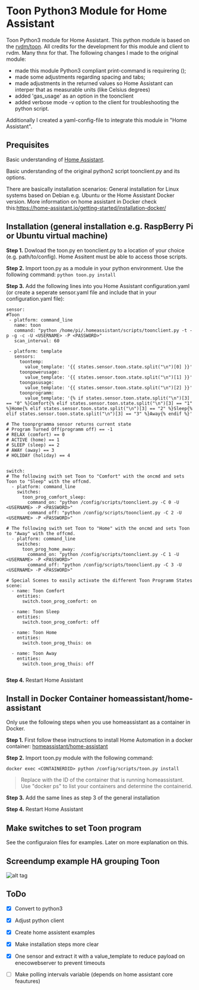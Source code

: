 ﻿# Toon Python3 Module for Home Assistant
Toon Python3 module for Home Assistant. This python module is based on the [rvdm/toon](https://github.com/rvdm/toon). All credits for the development for this module and client to rvdm. Many thnx for that.
The following changes I made to the original module:
- made this module Python3 compliant print-command is requirering ();
- made some adjustments regarding spacing and tabs;
- made adjustments in the returned values so Home Assistant can interper that as measurable units (like Celsius degrees)
- added 'gas_usage' as an option in the toonclient
- added verbose mode -v option to the client for troubleshooting the python script.

Additionally I created a yaml-config-file to integrate this module in "Home Assistant".

## Prequisites
Basic understanding of [Home Assistant](https://homeAssistant.io).

Basic understanding of the original python2 script toonclient.py and its options.

There are basically installation scenarios: General installation for Linux systems based on Debian e.g. Ubuntu or the Home Assistant Docker version. More information on home assistant in Docker check this:https://home-assistant.io/getting-started/installation-docker/

## Installation (general installation e.g. RaspBerry Pi or Ubuntu virtual machine)
**Step 1.** Dowload the toon.py en toonclient.py to a location of your choice (e.g. path/to/config). Home Assitent must be able to access those scripts.

**Step 2.** Import toon.py as a module in your python environment. Use the following command: ```python toon.py install```

**Step 3.** Add the following lines into you Home Assistant configuration.yaml (or create a seperate sensor.yaml file and include that in your configuration.yaml file):

```
sensor:
#Toon
 - platform: command_line
   name: toon
   command: "python /home/pi/.homeassistant/scripts/toonclient.py -t -p -g -c -U <USERNAME> -P <PASSWORD>"
   scan_interval: 60

 - platform: template
   sensors:
     toontemp:
       value_template: '{{ states.sensor.toon.state.split("\n")[0] }}'
     toonpowerusage:
       value_template: '{{ states.sensor.toon.state.split("\n")[1] }}'
     toongasusage:
       value_template: '{{ states.sensor.toon.state.split("\n")[2] }}'
     toonprogramm:
       value_template: '{% if states.sensor.toon.state.split("\n")[3] == "0" %}Comfort{% elif states.sensor.toon.state.split("\n")[3] == "1" %}Home{% elif states.sensor.toon.state.split("\n")[3] == "2" %}Sleep{% elif states.sensor.toon.state.split("\n")[3] == "3" %}Away{% endif %}'

# The toonprgramma sensor returns current state
# Program Turned Off(programm off) == -1
# RELAX (comfort) == 0
# ACTIVE (home) == 1
# SLEEP (sleep) == 2
# AWAY (away) == 3
# HOLIDAY (holiday) == 4


switch:    
# The following swith set Toon to "Comfort" with the oncmd and sets Toon to "Sleep" with the offcmd.
  - platform: command_line
    switches:
      toon_prog_comfort_sleep:
        command_on: "python /config/scripts/toonclient.py -C 0 -U <USERNAME> -P <PASSWORD>"
        command_off: "python /config/scripts/toonclient.py -C 2 -U <USERNAME> -P <PASSWORD>"

# The following swith set Toon to "Home" with the oncmd and sets Toon to "Away" with the offcmd.      
  - platform: command_line
    switches:
      toon_prog_home_away:
        command_on: "python /config/scripts/toonclient.py -C 1 -U <USERNAME> -P <PASSWORD>"
        command_off: "python /config/scripts/toonclient.py -C 3 -U <USERNAME> -P <PASSWORD>"
       
# Special Scenes to easily activate the different Toon Programm States
scene:
  - name: Toon Comfort
    entities:
      switch.toon_prog_comfort: on

  - name: Toon Sleep
    entities:
      switch.toon_prog_comfort: off

  - name: Toon Home
    entities:
      switch.toon_prog_thuis: on

  - name: Toon Away
    entities:
      switch.toon_prog_thuis: off
       
```
**Step 4.** Restart Home Assistant



## Install in Docker Container homeassistant/home-assistant 
Only use the following steps when you use homeassistant as a container in Docker.


**Step 1.** First follow these instructions to install Home Automation in a docker container: [homeassistant/home-assistant](https://github.com/home-assistant/home-assistant)

**Step 2.** Import toon.py module with the following command:

```
docker exec <CONTAINERDID> python /config/scripts/toon.py install
```
> Replace <CONTAINERID> with the ID of the container that is running homeassistant. Use "docker ps" to list your containers and determine the containerid.

**Step 3.** Add the same lines as step 3 of the general installation

**Step 4.** Restart Home Assistant

## Make switches to set Toon program
See the configuraion files for examples. Later on more explanation on this.

## Screendump example HA grouping Toon
![alt tag](https://github.com/opdoffer/toon-homeassistant/blob/master/screen_dump_toon.png)

## ToDo
- [x] Convert to python3
- [x] Adjust python client
- [x] Create home assistent examples
- [x] Make installation steps more clear
- [X] One sensor and extract it with a value_template to reduce payload on enecowebserver to prevent timeouts
- [ ] Make polling intervals variable (depends on home assistant core feautures)


